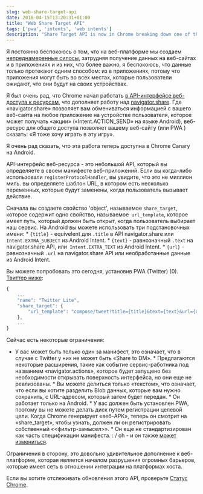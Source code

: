 ```yaml
---
slug: web-share-target-api
date: 2018-04-15T13:20:31+01:00
title: "Web Share Target API"
tags: ['pwa', 'intents', 'web intents']
description: "Share Target API is now in Chrome breaking down one of the last silos of native platforms"
---
```



Я постоянно беспокоюсь о том, что на веб-платформе мы создаем [непреднамеренные силосы](/unintended-silos), затрудняя получение данных на веб-сайтах и ​​в приложениях и из них, что более важно, я беспокоюсь, что данные только протекают одним способом: из в приложениях, потому что приложения могут быть во всех местах, которые пользователи ожидают, что они будут на своих устройствах.

Я был очень рад, что Chrome начал работать [в API-интерфейсе веб-доступа к ресурсам](/breaking-down-silos-with-share-target-api), что дополняет работу над [navigator.share](/navigator.share). Где «navigator.share» позволяет вам обмениваться информацией с вашего веб-сайта на любое приложение на устройстве пользователя, которое может получать «акции» («Intent.ACTION_SEND» на языке Android), веб-ресурс для общего доступа позволяет вашему веб-сайту (или PWA ) сказать: «Я тоже хочу играть в эту игру».

Я очень рад сказать, что эта работа теперь доступна в Chrome Canary на Android.

API-интерфейс веб-ресурса - это небольшой API, который вы определяете в своем манифесте веб-приложений. Если вы когда-либо использовали `registerProtocolHandler`, вы увидите, что это не миллион миль. вы определяете шаблон URL, в котором есть несколько переменных, которые будут заменены, когда пользователь вызывает действие.

Сначала вы создаете свойство 'object', называемое `share_target`, которое содержит одно свойство, называемое` url_template`, которое имеет путь, который должен быть открыт, когда пользователь выбирает наш сервис. На Android вы можете использовать три подстановочных имени: * `{title}` - equivelent для `.title` в API navigator.share или` Intent.EXTRA_SUBJECT` из Android Intent. * `{text}` - равнозначный `.text` на navigator.share API, или` Intent.EXTRA_TEXT` из Android Intent. * `{url}` - равнозначный `.url` на navigator.share API или необработанные данные из Android Intent.

Вы можете попробовать это сегодня, установив PWA (Twitter) (0). [Твиттер ниже](https://mobile.twitter.com/):


```javascript
{
    ...
    "name": "Twitter Lite",
    "share_target": {
        "url_template": "compose/tweet?title={title}&text={text}&url={url}"
    },
    ...
}
```


Сейчас есть некоторые ограничения:

* У вас может быть только один за манифест, это означает, что в случае с Twitter у них не может быть «Share to DM». * Предлагаются некоторые расширения, такие как событие сервис-работника под названием «navigator.actions», которое будет запущено без необходимости открывать поверхность интерфейса, но они еще не реализованы. * Вы можете делиться только «текстом», что означает, что если вы хотите разделить Blob данных, которые вам нужно сохранить, с URL-адресом, который затем будет передан. * Он работает только на Android. * У вас должен быть установлен PWA, поэтому вы не можете делать диск путем регистрации целевой цели. Когда Chrome генерирует «веб-APK», теперь он смотрит на «share_target», чтобы узнать, должен ли он регистрировать собственный «<фильтр-замысел>». * Он еще не стандартизирован как часть спецификации манифеста. : / oh - и он также [может измениться](https://github.com/w3ctag/design-reviews/issues/221#issuecomment-376717885).

Ограничения в сторону, это довольно удивительное дополнение к веб-платформе, которая является началом разрушения огромных барьеров, которые имеет сеть в отношении интеграции на платформах хоста.

Если вы хотите отслеживать обновления этого API, проверьте [Статус Chrome](https://www.chromestatus.com/feature/5662315307335680).
